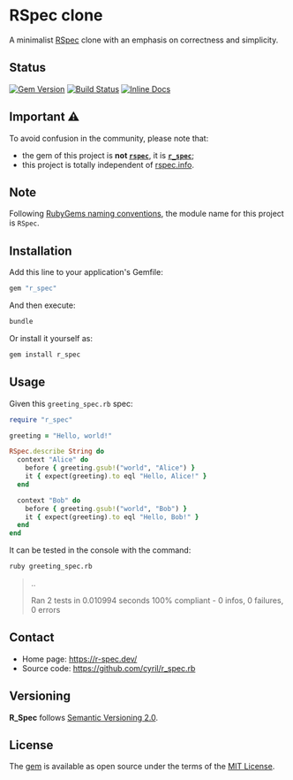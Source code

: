 # RSpec clone

A minimalist [RSpec](https://github.com/rspec/rspec) clone with an emphasis on correctness and simplicity.

## Status

[![Gem Version](https://badge.fury.io/rb/r_spec.svg)](https://badge.fury.io/rb/r_spec)
[![Build Status](https://travis-ci.org/cyril/r_spec.rb.svg?branch=main)](https://travis-ci.org/cyril/r_spec.rb)
[![Inline Docs](https://inch-ci.org/github/cyril/r_spec.rb.svg)](https://inch-ci.org/github/cyril/r_spec.rb)

## Important ⚠️

To avoid confusion in the community, please note that:

- the gem of this project is **not [`rspec`](https://rubygems.org/gems/rspec)**,
it is **[`r_spec`](https://rubygems.org/gems/r_spec)**;
- this project is totally independent of [rspec.info](https://rspec.info/).

## Note

Following [RubyGems naming conventions](https://guides.rubygems.org/name-your-gem/#use-underscores-for-multiple-words), the module name for this project is `RSpec`.

## Installation

Add this line to your application's Gemfile:

```ruby
gem "r_spec"
```

And then execute:

```sh
bundle
```

Or install it yourself as:

```sh
gem install r_spec
```

## Usage

Given this `greeting_spec.rb` spec:

```ruby
require "r_spec"

greeting = "Hello, world!"

RSpec.describe String do
  context "Alice" do
    before { greeting.gsub!("world", "Alice") }
    it { expect(greeting).to eql "Hello, Alice!" }
  end

  context "Bob" do
    before { greeting.gsub!("world", "Bob") }
    it { expect(greeting).to eql "Hello, Bob!" }
  end
end
```

It can be tested in the console with the command:

```sh
ruby greeting_spec.rb
```

> ..
>
> Ran 2 tests in 0.010994 seconds
> 100% compliant - 0 infos, 0 failures, 0 errors

## Contact

* Home page: https://r-spec.dev/
* Source code: https://github.com/cyril/r_spec.rb

## Versioning

__R_Spec__ follows [Semantic Versioning 2.0](https://semver.org/).

## License

The [gem](https://rubygems.org/gems/r_spec) is available as open source under the terms of the [MIT License](https://opensource.org/licenses/MIT).

